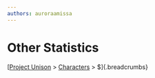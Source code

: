 ```yaml
---
authors: auroraamissa
---
```


# Other Statistics
[[Project Unison]() > [Characters]() > $]{.breadcrumbs}

